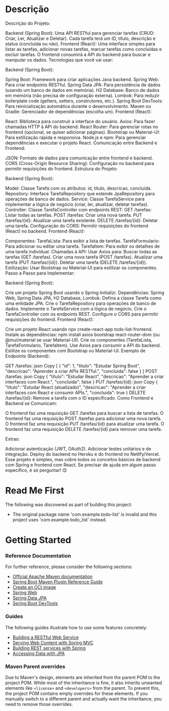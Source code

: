 # Descrição

Descrição do Projeto:

Backend (Spring Boot):
Uma API RESTful para gerenciar tarefas (CRUD: Criar, Ler, Atualizar e Deletar).
Cada tarefa terá um ID, título, descrição e status (concluída ou não).
Frontend (React):
Uma interface simples para listar as tarefas, adicionar novas tarefas, marcar tarefas como concluídas e excluir tarefas.
O frontend consumirá a API do backend para buscar e manipular os dados.
Tecnologias que você vai usar:

Backend (Spring Boot):

Spring Boot: Framework para criar aplicações Java backend.
Spring Web: Para criar endpoints RESTful.
Spring Data JPA: Para persistência de dados (usando um banco de dados em memória).
H2 Database: Banco de dados em memória (não precisa de configuração externa).
Lombok: Para reduzir boilerplate code (getters, setters, construtores, etc.).
Spring Boot DevTools: Para reinicialização automática durante o desenvolvimento.
Maven ou Gradle: Gerenciador de dependências (escolha um).
Frontend (React):

React: Biblioteca para construir a interface do usuário.
Axios: Para fazer chamadas HTTP à API do backend.
React Router: Para gerenciar rotas no frontend (opcional, se quiser adicionar páginas).
Bootstrap ou Material-UI: Para estilização rápida e responsiva.
Node.js e npm: Para gerenciar dependências e executar o projeto React.
Comunicação entre Backend e Frontend:

JSON: Formato de dados para comunicação entre frontend e backend.
CORS (Cross-Origin Resource Sharing): Configuração no backend para permitir requisições do frontend.
Estrutura do Projeto:

Backend (Spring Boot):

Model:
Classe Tarefa com os atributos: id, titulo, descricao, concluida.
Repository:
Interface TarefaRepository que estende JpaRepository para operações de banco de dados.
Service:
Classe TarefaService para implementar a lógica de negócio (criar, ler, atualizar, deletar tarefas).
Controller:
Classe TarefaController com endpoints REST:
GET /tarefas: Listar todas as tarefas.
POST /tarefas: Criar uma nova tarefa.
PUT /tarefas/{id}: Atualizar uma tarefa existente.
DELETE /tarefas/{id}: Deletar uma tarefa.
Configuração do CORS:
Permitir requisições do frontend (React) no backend.
Frontend (React):

Componentes:
TarefaLista: Para exibir a lista de tarefas.
TarefaFormulario: Para adicionar ou editar uma tarefa.
TarefaItem: Para exibir os detalhes de uma tarefa individual.
Chamadas à API:
Usar Axios para:
Buscar todas as tarefas (GET /tarefas).
Criar uma nova tarefa (POST /tarefas).
Atualizar uma tarefa (PUT /tarefas/{id}).
Deletar uma tarefa (DELETE /tarefas/{id}).
Estilização:
Usar Bootstrap ou Material-UI para estilizar os componentes.
Passo a Passo para Implementar:

Backend (Spring Boot):

Crie um projeto Spring Boot usando o Spring Initializr.
Dependências: Spring Web, Spring Data JPA, H2 Database, Lombok.
Defina a classe Tarefa como uma entidade JPA.
Crie o TarefaRepository para operações de banco de dados.
Implemente o TarefaService com a lógica de negócio.
Crie o TarefaController com os endpoints REST.
Configure o CORS para permitir requisições do frontend.
Frontend (React):

Crie um projeto React usando npx create-react-app todo-list-frontend.
Instale as dependências:
npm install axios bootstrap react-router-dom (ou @mui/material se usar Material-UI).
Crie os componentes (TarefaLista, TarefaFormulario, TarefaItem).
Use Axios para consumir a API do backend.
Estilize os componentes com Bootstrap ou Material-UI.
Exemplo de Endpoints (Backend):

GET /tarefas:
json
Copy
[
  {
    "id": 1,
    "titulo": "Estudar Spring Boot",
    "descricao": "Aprender a criar APIs RESTful.",
    "concluida": false
  }
]
POST /tarefas:
json
Copy
{
  "titulo": "Estudar React",
  "descricao": "Aprender a criar interfaces com React.",
  "concluida": false
}
PUT /tarefas/{id}:
json
Copy
{
  "titulo": "Estudar React (atualizado)",
  "descricao": "Aprender a criar interfaces com React e consumir APIs.",
  "concluida": true
}
DELETE /tarefas/{id}: Remove a tarefa com o ID especificado.
Como Frontend e Backend se Comunicam:

O frontend faz uma requisição GET /tarefas para buscar a lista de tarefas.
O frontend faz uma requisição POST /tarefas para adicionar uma nova tarefa.
O frontend faz uma requisição PUT /tarefas/{id} para atualizar uma tarefa.
O frontend faz uma requisição DELETE /tarefas/{id} para remover uma tarefa.

Extras:

Adicionar autenticação (JWT, OAuth2).
Adicionar testes unitários e de integração.
Deploy do backend no Heroku e do frontend no Netlify/Vercel.
Esse projeto é simples, mas cobre todos os conceitos básicos de backend com Spring e frontend com React. Se precisar de ajuda em algum passo específico, é só perguntar! 😊



# Read Me First
The following was discovered as part of building this project:

* The original package name 'com.example.todo-list' is invalid and this project uses 'com.example.todo_list' instead.

# Getting Started

### Reference Documentation
For further reference, please consider the following sections:

* [Official Apache Maven documentation](https://maven.apache.org/guides/index.html)
* [Spring Boot Maven Plugin Reference Guide](https://docs.spring.io/spring-boot/3.4.3/maven-plugin)
* [Create an OCI image](https://docs.spring.io/spring-boot/3.4.3/maven-plugin/build-image.html)
* [Spring Web](https://docs.spring.io/spring-boot/3.4.3/reference/web/servlet.html)
* [Spring Data JPA](https://docs.spring.io/spring-boot/3.4.3/reference/data/sql.html#data.sql.jpa-and-spring-data)
* [Spring Boot DevTools](https://docs.spring.io/spring-boot/3.4.3/reference/using/devtools.html)

### Guides
The following guides illustrate how to use some features concretely:

* [Building a RESTful Web Service](https://spring.io/guides/gs/rest-service/)
* [Serving Web Content with Spring MVC](https://spring.io/guides/gs/serving-web-content/)
* [Building REST services with Spring](https://spring.io/guides/tutorials/rest/)
* [Accessing Data with JPA](https://spring.io/guides/gs/accessing-data-jpa/)

### Maven Parent overrides

Due to Maven's design, elements are inherited from the parent POM to the project POM.
While most of the inheritance is fine, it also inherits unwanted elements like `<license>` and `<developers>` from the parent.
To prevent this, the project POM contains empty overrides for these elements.
If you manually switch to a different parent and actually want the inheritance, you need to remove those overrides.

